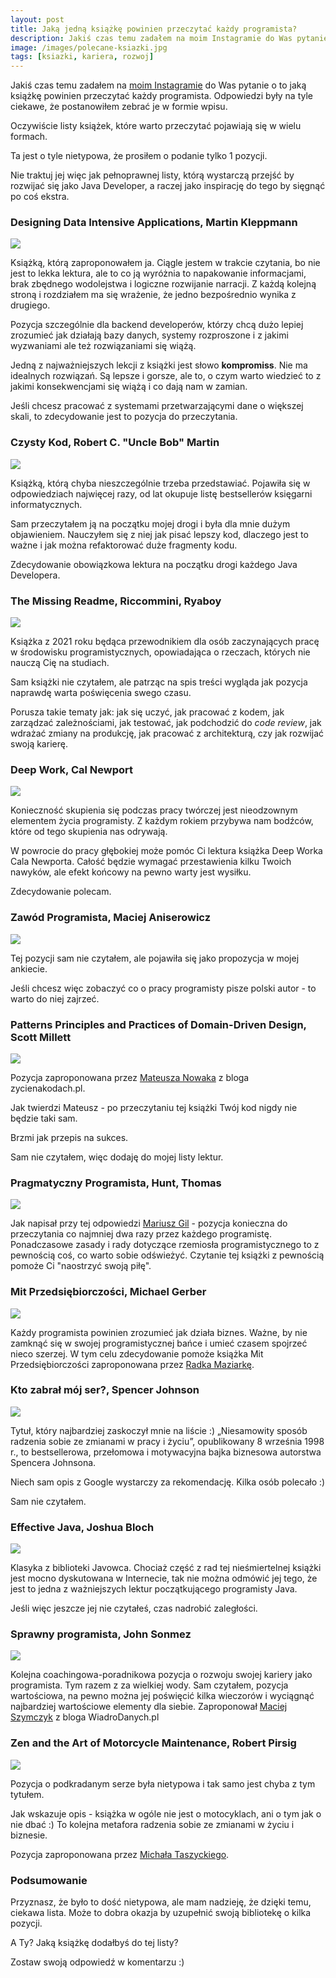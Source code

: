 ```yaml
---
layout:	post
title: Jaką jedną książkę powinien przeczytać każdy programista?
description: Jakiś czas temu zadałem na moim Instagramie do Was pytanie o to jaką książkę powinien przeczytać każdy programista. Odpowiedzi były na tyle ciekawe, że postanowiłem zebrać je w formie wpisu.
image: /images/polecane-ksiazki.jpg
tags: [ksiazki, kariera, rozwoj]
---
```


Jakiś czas temu zadałem na [moim Instagramie](https://instagram.com/sztukakodu) do Was pytanie o to jaką książkę powinien przeczytać każdy programista. Odpowiedzi były na tyle ciekawe, że postanowiłem zebrać je w formie wpisu.

Oczywiście listy książek, które warto przeczytać pojawiają się w wielu formach.

Ta jest o tyle nietypowa, że prosiłem o podanie tylko 1 pozycji.

Nie traktuj jej więc jak pełnoprawnej listy, którą wystarczą przejść by rozwijać się jako Java Developer, a raczej jako inspirację do tego by sięgnąć po coś ekstra.


### Designing Data Intensive Applications, Martin Kleppmann


<img src="https://strony.sztukakodu.pl/wp-content/uploads/2021/11/ddia-229x300.png" class="alignright 
size-medium wp-image-4975" />

Książką, którą zaproponowałem ja. Ciągle jestem w trakcie czytania, bo nie jest to lekka lektura, ale to co ją wyróżnia to napakowanie informacjami, brak zbędnego wodolejstwa i logiczne rozwijanie narracji. Z każdą kolejną stroną i rozdziałem ma się wrażenie, że jedno bezpośrednio wynika z drugiego.

Pozycja szczególnie dla backend developerów, którzy chcą dużo lepiej zrozumieć jak działają bazy danych, systemy rozproszone i z jakimi wyzwaniami ale też rozwiązaniami się wiążą.

Jedną z najważniejszych lekcji z książki jest słowo **kompromiss**. Nie ma idealnych rozwiązań. Są lepsze i gorsze, ale to, o czym warto wiedzieć to z jakimi konsekwencjami się wiążą i co dają nam w zamian.

Jeśli chcesz pracować z systemami przetwarzającymi dane o większej skali, to zdecydowanie jest to pozycja do przeczytania.

### Czysty Kod, Robert C. "Uncle Bob" Martin

<img src="https://strony.sztukakodu.pl/wp-content/uploads/2021/11/czystykod-210x300.jpg"  />

Książką, którą chyba nieszczególnie trzeba przedstawiać. Pojawiła się w odpowiedziach najwięcej razy, od lat okupuje listę bestsellerów księgarni informatycznych.

Sam przeczytałem ją na początku mojej drogi i była dla mnie dużym objawieniem.
Nauczyłem się z niej jak pisać lepszy kod, dlaczego jest to ważne i jak można refaktorować duże fragmenty kodu.

Zdecydowanie obowiązkowa lektura na początku drogi każdego Java Developera.


### The Missing Readme, Riccommini, Ryaboy

<img src="https://strony.sztukakodu.pl/wp-content/uploads/2021/11/missing-readme-199x300.png"  />

Książka z 2021 roku będąca przewodnikiem dla osób zaczynających pracę w środowisku programistycznych, opowiadająca o rzeczach, których nie nauczą Cię na studiach.

Sam książki nie czytałem, ale patrząc na spis treści wygląda jak pozycja naprawdę warta poświęcenia swego czasu.

Porusza takie tematy jak: jak się uczyć, jak pracować z kodem, jak zarządzać zależnościami, jak testować, jak podchodzić do _code review_, jak wdrażać zmiany na produkcję, jak pracować z architekturą, czy jak rozwijać swoją karierę.


### Deep Work, Cal Newport

<img src="https://strony.sztukakodu.pl/wp-content/uploads/2021/11/deepwork-191x300.jpg"  />

Konieczność skupienia się podczas pracy twórczej jest nieodzownym elementem życia programisty. Z każdym rokiem przybywa nam bodźców, które od tego skupienia nas odrywają.

W powrocie do pracy głębokiej może pomóc Ci lektura książka Deep Worka Cala Newporta. Całość będzie wymagać przestawienia kilku Twoich nawyków, ale efekt końcowy na pewno warty jest wysiłku.

Zdecydowanie polecam.


### Zawód Programista, Maciej Aniserowicz

<img src="https://strony.sztukakodu.pl/wp-content/uploads/2021/11/zawod-211x300.jpg"  />

Tej pozycji sam nie czytałem, ale pojawiła się jako propozycja w mojej ankiecie.

Jeśli chcesz więc zobaczyć co o pracy programisty pisze polski autor - to warto do niej zajrzeć.


### Patterns Principles and Practices of Domain-Driven Design, Scott Millett

<img src="https://strony.sztukakodu.pl/wp-content/uploads/2021/11/pppofddd-300x300.jpg"  />

Pozycja zaproponowana przez [Mateusza Nowaka](https://www.instagram.com/zycienakodach.pl/) z bloga zycienakodach.pl.

Jak twierdzi Mateusz - po przeczytaniu tej książki Twój kod nigdy nie będzie taki sam.

Brzmi jak przepis na sukces. 

Sam nie czytałem, więc dodaję do mojej listy lektur.


### Pragmatyczny Programista, Hunt, Thomas

<img src="https://strony.sztukakodu.pl/wp-content/uploads/2021/11/pragprog-210x300.jpg"  />

Jak napisał przy tej odpowiedzi [Mariusz Gil](https://www.instagram.com/mariuszgil_dev/) - pozycja konieczna do przeczytania co najmniej dwa razy przez każdego programistę.
Ponadczasowe zasady i rady dotyczące rzemiosła programistycznego to z pewnością coś, co warto sobie odświeżyć.
Czytanie tej książki z pewnością pomoże Ci "naostrzyć swoją piłę".


### Mit Przedsiębiorczości, Michael Gerber

<img src="https://strony.sztukakodu.pl/wp-content/uploads/2021/11/mitp-202x300.jpg"  />

Każdy programista powinien zrozumieć jak działa biznes. Ważne, by nie zamknąć się w swojej programistycznej bańce i umieć czasem spojrzeć nieco szerzej.
W tym celu zdecydowanie pomoże książka Mit Przedsiębiorczości zaproponowana przez [Radka Maziarkę](https://www.instagram.com/radekmaziarka_pl/).


### Kto zabrał mój ser?, Spencer Johnson

<img src="https://strony.sztukakodu.pl/wp-content/uploads/2021/11/ktozabralmojser-189x300.jpg"  />

Tytuł, który najbardziej zaskoczył mnie na liście :)
„Niesamowity sposób radzenia sobie ze zmianami w pracy i życiu”, opublikowany 8 września 1998 r., to bestsellerowa, przełomowa i motywacyjna bajka biznesowa autorstwa Spencera Johnsona.

Niech sam opis z Google wystarczy za rekomendację. Kilka osób polecało :)

Sam nie czytałem.


### Effective Java, Joshua Bloch

<img src="https://strony.sztukakodu.pl/wp-content/uploads/2021/11/effective-230x300.jpg"  />

Klasyka z biblioteki Javowca. Chociaż część z rad tej nieśmiertelnej książki jest mocno dyskutowana w Internecie, tak nie można odmówić jej tego, że jest to jedna z ważniejszych lektur początkującego programisty Java. 

Jeśli więc jeszcze jej nie czytałeś, czas nadrobić zaległości.

### Sprawny programista, John Sonmez

<img src="https://strony.sztukakodu.pl/wp-content/uploads/2021/11/sprawny-210x300.jpg"  />

Kolejna coachingowa-poradnikowa pozycja o rozwoju swojej kariery jako programista. Tym razem z za wielkiej wody.
Sam czytałem, pozycja wartościowa, na pewno można jej poświęcić kilka wieczorów i wyciągnąć najbardziej wartościowe elementy dla siebie.
Zaproponował [Maciej Szymczyk](https://www.instagram.com/maciej_szymczyk/) z bloga WiadroDanych.pl

### Zen and the Art of Motorcycle Maintenance, Robert Pirsig

<img src="https://strony.sztukakodu.pl/wp-content/uploads/2021/11/zenandart-199x300.jpg"  />

Pozycja o podkradanym serze była nietypowa i tak samo jest chyba z tym tytułem.

Jak wskazuje opis - książka w ogóle nie jest o motocyklach, ani o tym jak o nie dbać :) To kolejna metafora radzenia sobie ze zmianami w życiu i biznesie.

Pozycja zaproponowana przez [Michała Taszyckiego](https://www.instagram.com/mehowte/).

### Podsumowanie

Przyznasz, że było to dość nietypowa, ale mam nadzieję, że dzięki temu, ciekawa lista.
Może to dobra okazja by uzupełnić swoją bibliotekę o kilka pozycji.

A Ty? Jaką książkę dodałbyś do tej listy?

Zostaw swoją odpowiedź w komentarzu :)

